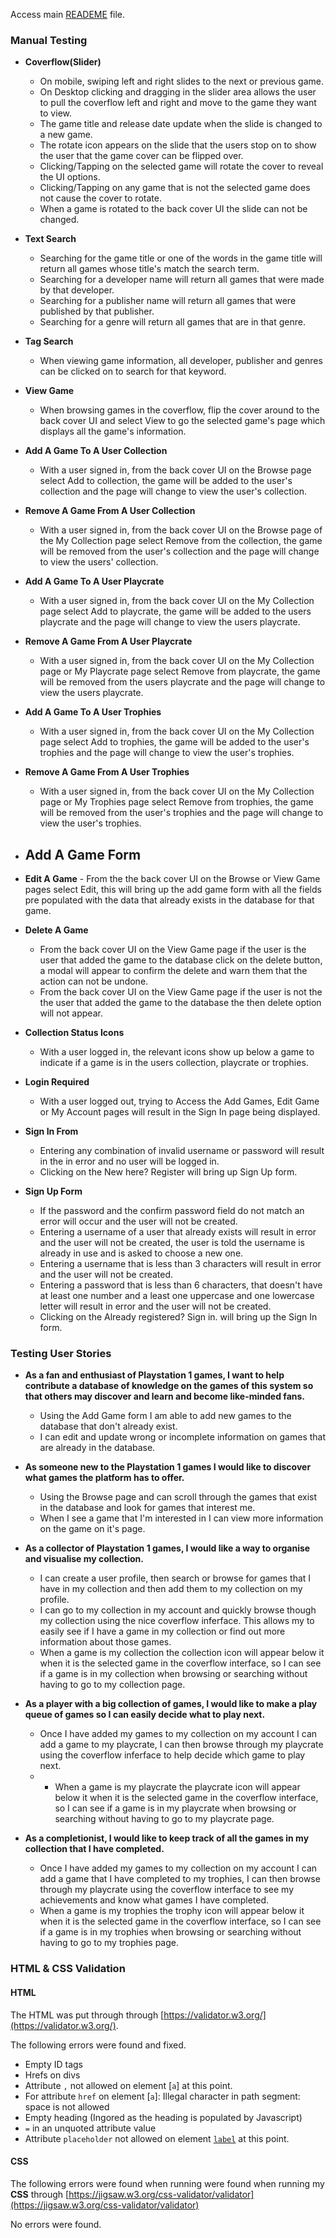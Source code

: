 Access main [READEME](https://github.com/Kieran-Murray-Code/CI-MS2-Gridcannon/blob/master/README.md) file.

### Manual Testing
-  **Coverflow(Slider)**
	-  On mobile, swiping left and right slides to the next or previous game.
	- On Desktop clicking and dragging in the slider area allows the user to pull the coverflow left and right and move to the game they want to view.
	- The game title and release date update when the slide is changed to a new game.
	- The rotate icon appears on the slide that the users stop on to show the user that the game cover can be flipped over.
	- Clicking/Tapping on the selected game will rotate the cover to reveal the UI options.
	- Clicking/Tapping on any game that is not the selected game does not cause the cover to rotate.
	- When a game is rotated to the back cover UI the slide can not be changed.

-  **Text Search**
	-  Searching for the game title or one of the words in the game title will return all games whose title's match the search term.
	- Searching for a developer name will return all games that were made by that developer.
	- Searching for a publisher name will return all games that were published by that publisher.
	- Searching for a genre will return all games that are in that genre.

-  **Tag Search**
	- When viewing game information, all developer, publisher and genres can be clicked on to search for that keyword.

- **View Game**
	- When browsing games in the coverflow, flip the cover around to the back cover UI and select View to go the selected game's page which displays all the game's information.

 - **Add A Game To A User Collection**
	  - With a user signed in, from the back cover UI on the Browse page select Add to collection, the game will be added to the user's collection and the page will change to view the user's collection.

 - **Remove A Game From A User Collection**
	  - With a user signed in, from the back cover UI on the Browse page of the  My Collection page select Remove from the collection, the game will be removed from the user's collection and the page will change to view the users' collection.

  - **Add A Game To A User Playcrate**
	  - With a user signed in, from the back cover UI on the My Collection page select Add to playcrate, the game will be added to the users playcrate and the page will change to view the users playcrate.

  - **Remove A Game From A User Playcrate**
	  - With a user signed in, from the back cover UI on the  My Collection page or My Playcrate page select Remove from playcrate, the game will be removed from the users playcrate and the page will change to view the users playcrate.

  - **Add A Game To A User Trophies**
	  - With a user signed in, from the back cover UI on the My Collection page select Add to trophies, the game will be added to the user's trophies and the page will change to view the user's trophies.

  - **Remove A Game From A User Trophies**
	  - With a user signed in, from the back cover UI on the  My Collection page or My Trophies page select Remove from trophies, the game will be removed from the user's trophies and the page will change to view the user's trophies.

- **Add A Game Form**
	- 
- **Edit A Game**
		- From the the back cover UI on the Browse or View Game pages select Edit, this will bring up the add game form with all the fields pre populated with the data that already exists in the database for that game.

- **Delete A Game**
	- From the back cover UI on the View Game page if the user is the user that added the game to the database click on the delete button, a modal will appear to confirm the delete and warn them that the action can not be undone.
	- From the back cover UI on the View Game page if the user is not the the user that added the game to the database the then delete option will not appear.

 - **Collection Status Icons**
	 - With a user logged in, the relevant icons show up below a game to indicate if a game is in the users collection, playcrate or trophies.

- **Login Required**
	- With a user logged out, trying to Access the Add Games, Edit Game or My Account pages will result in the Sign In page being displayed.

- **Sign In From**
	- Entering any combination of invalid username or password will result in the in error and no user will be logged in.
	- Clicking on the New here? Register will bring up Sign Up form.

- **Sign Up Form**
	- If the password and the confirm password field do not match an error will occur and the user will not be created.
	- Entering a username of a user that already exists will result in error and the user will not be created, the user is told the username is already in use and is asked to choose a new one.
	- Entering a username that is less than 3 characters will result in error and the user will not be created.
	- Entering a password that is less than 6 characters, that doesn't have at least one number and a least one uppercase and one lowercase letter will result in error and the user will not be created.
	- Clicking on the Already registered? Sign in. will bring up the Sign In form.

### Testing User Stories
- **As a fan and enthusiast of Playstation 1 games, I want to help contribute a database of knowledge on the games of this system so that others may discover and learn and become like-minded fans.**
	- Using the Add Game form I am able to add new games to the database that don't already exist.
	- I can edit and update wrong or incomplete information on games that are already in the database.

- **As someone new to the Playstation 1 games I would like to discover what games the platform has to offer.**
	- Using the Browse page and can scroll through the games that exist in the database and look for games that interest me.
	- When I see a game that I'm interested in I can view more information on the game on it's page.

- **As a collector of Playstation 1 games, I would like a way to organise and visualise my collection.**
	- I can create a user profile, then search or browse for games that I have in my collection and then add them to my collection on my profile.
	- I can go to my collection in my account and quickly browse though my collection using the nice coverflow inferface. This allows my to easily see if I have a game in my collection or find out more information about those games.
	- When a game is my collection the collection icon will appear below it when it is the selected game in the coverflow interface, so I can see if a game is in my collection when browsing or searching without having to go to my collection page.

- **As a player with a big collection of games, I would like to make a play queue of games so I can easily decide what to play next.**
	- Once I have added my games to my collection on my account I can add a game to my playcrate, I can then browse through my playcrate using the coverflow inferface to help decide which game to play next.
	- - When a game is my playcrate the playcrate icon will appear below it when it is the selected game in the coverflow interface, so I can see if a game is in my playcrate when browsing or searching without having to go to my playcrate page.

- **As a completionist, I would like to keep track of all the games in my collection that I have completed.**
	- Once I have added my games to my collection on my account I can add a game that I have completed to my trophies, I can then browse through my playcrate using the coverflow interface to see my achievements and know what games I have completed.
	- When a game is my trophies the trophy icon will appear below it when it is the selected game in the coverflow interface, so I can see if a game is in my trophies when browsing or searching without having to go to my trophies page.

### HTML & CSS Validation

#### HTML
The HTML was put through through [https://validator.w3.org/](https://validator.w3.org/).

The following errors were found and fixed.
 - Empty ID tags
 - Hrefs on divs
 - Attribute  `,`  not allowed on element  [`a`]  at this point.
 - For attribute `href` on element [`a`]: Illegal character in path segment: space is not allowed
-  Empty heading (Ingored as the heading is populated by Javascript)
 - `=` in an unquoted attribute value
 - Attribute  `placeholder`  not allowed on element  [`label`](https://html.spec.whatwg.org/multipage/#the-label-element)  at this point.
#### CSS

  

The following errors were found when running were found when running my **CSS** through [https://jigsaw.w3.org/css-validator/validator](https://jigsaw.w3.org/css-validator/validator)

No errors were found.
